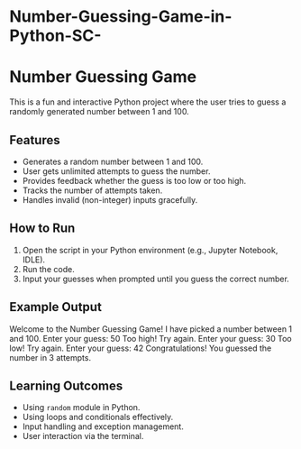 # Number-Guessing-Game-in-Python-SC-
# Number Guessing Game 

This is a fun and interactive Python project where the user tries to guess a randomly generated number between 1 and 100.

##  Features
- Generates a random number between 1 and 100.
- User gets unlimited attempts to guess the number.
- Provides feedback whether the guess is too low or too high.
- Tracks the number of attempts taken.
- Handles invalid (non-integer) inputs gracefully.

##  How to Run
1. Open the script in your Python environment (e.g., Jupyter Notebook, IDLE).
2. Run the code.
3. Input your guesses when prompted until you guess the correct number.

##  Example Output
 Welcome to the Number Guessing Game!
I have picked a number between 1 and 100.
Enter your guess: 50
 Too high! Try again.
Enter your guess: 30
 Too low! Try again.
Enter your guess: 42
 Congratulations! You guessed the number in 3 attempts.

##  Learning Outcomes
- Using `random` module in Python.
- Using loops and conditionals effectively.
- Input handling and exception management.
- User interaction via the terminal.

